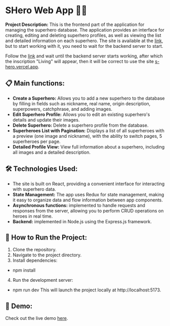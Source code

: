 # SHero Web App 🦸‍♂️
**Project Description:**
This is the frontend part of the application for managing the superhero database. The application provides an interface for creating, editing and deleting superhero profiles, as well as viewing the list and detailed information on each superhero. The site is available at the [link](https://s-hero.vercel.app/), but to start working with it, you need to wait for the backend server to start.

Follow the [link](https://superhero-backend-g2ow.onrender.com) and wait until the backend server starts working, after which the inscription "Living" will appear, then it will be correct to use the site [s-hero.vercel.app](https://s-hero.vercel.app/).

## 📋 Main functions:
- **Create a Superhero:**
Allows you to add a new superhero to the database by filling in fields such as nickname, real name, origin description, superpowers, catchphrase, and adding images.
- **Edit Superhero Profile:**
Allows you to edit an existing superhero's details and update their images.
- **Delete Superhero:**
Delete a superhero profile from the database.
- **Superheroes List with Pagination:**
Displays a list of all superheroes with a preview (one image and nickname), with the ability to switch pages, 5 superheroes per page.
- **Detailed Profile View:**
View full information about a superhero, including all images and a detailed description.

## 🛠️ Technologies Used:
- The site is built on React, providing a convenient interface for interacting with superhero data.
- **State Management:** The app uses Redux for state management, making it easy to organize data and flow information between app components.
- **Asynchronous functions:** implemented to handle requests and responses from the server, allowing you to perform CRUD operations on heroes in real time.
- **Backend:** implemented in Node.js using the Express.js framework.


## 🚀 How to Run the Project:
1. Clone the repository.
2. Navigate to the project directory.
3. Install dependencies:
 - npm install
4. Run the development server:
 - npm run dev
This will launch the project locally at http://localhost:5173.

## 👾 Demo:
Check out the live demo [here](https://s-hero.vercel.app/).
